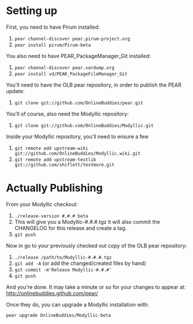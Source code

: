 Setting up
==========

First, you need to have Pirum installed:

1. `pear channel-discover pear.pirum-project.org`
2. `pear install pirum/Pirum-beta`

You also need to have PEAR_PackageManager_Git installed:

1. `pear channel-discover pear.vardump.org`
2. `pear install vd/PEAR_PackageFileManager_Git`

You'll need to have the OLB pear repository, in order to publish the PEAR update:

1. `git clone git://github.com/OnlineBuddies/pear.git`

You'll of course, also need the Modyllic repository:

1. `git clone git://github.com/OnlineBuddies/Modyllic.git`

Inside your Modyllic repository, you'll need to ensure a few 

1. `git remote add upstream-wiki git://github.com/OnlineBuddies/Modyllic.wiki.git`
2. `git remote add upstream-testlib git://github.com/shiflett/testmore.git`


Actually Publishing
===================
From your Modyllic checkout:

1. `./release-version #.#.# beta`
2. This will give you a Modyllic-#.#.#.tgz it will also commit the CHANGELOG for this release and create a tag.
3. `git push`

Now in go to your previously checked out copy of the OLB pear repository:

1. `./release /path/to/Modyllic-#.#.#.tgz`
2. `git add -A` (or add the changed/created files by hand)
3. `git commit -m'Release Modyllic-#.#.#'`
4. `git push`

And you're done.  It may take a minute or so for your changes to appear at:
http://onlinebuddies.github.com/pear/

Once they do, you can upgrade a Modyllic installation with:

`pear upgrade OnlineBuddies/Modyllic-beta`
